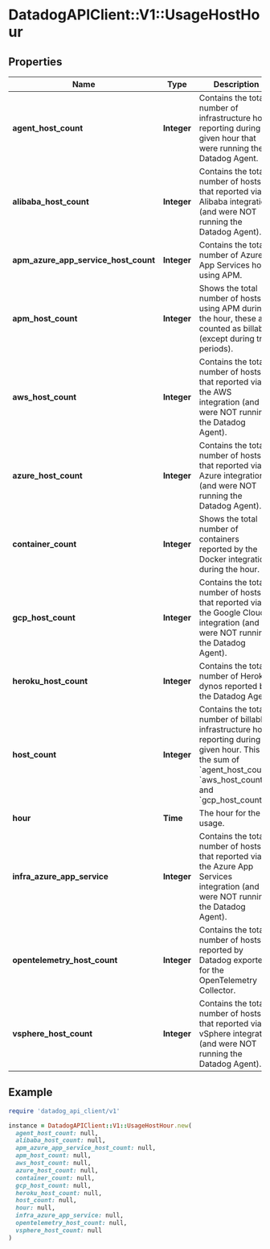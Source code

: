 # DatadogAPIClient::V1::UsageHostHour

## Properties

| Name | Type | Description | Notes |
| ---- | ---- | ----------- | ----- |
| **agent_host_count** | **Integer** | Contains the total number of infrastructure hosts reporting during a given hour that were running the Datadog Agent. | [optional] |
| **alibaba_host_count** | **Integer** | Contains the total number of hosts that reported via Alibaba integration (and were NOT running the Datadog Agent). | [optional] |
| **apm_azure_app_service_host_count** | **Integer** | Contains the total number of Azure App Services hosts using APM. | [optional] |
| **apm_host_count** | **Integer** | Shows the total number of hosts using APM during the hour, these are counted as billable (except during trial periods). | [optional] |
| **aws_host_count** | **Integer** | Contains the total number of hosts that reported via the AWS integration (and were NOT running the Datadog Agent). | [optional] |
| **azure_host_count** | **Integer** | Contains the total number of hosts that reported via Azure integration (and were NOT running the Datadog Agent). | [optional] |
| **container_count** | **Integer** | Shows the total number of containers reported by the Docker integration during the hour. | [optional] |
| **gcp_host_count** | **Integer** | Contains the total number of hosts that reported via the Google Cloud integration (and were NOT running the Datadog Agent). | [optional] |
| **heroku_host_count** | **Integer** | Contains the total number of Heroku dynos reported by the Datadog Agent. | [optional] |
| **host_count** | **Integer** | Contains the total number of billable infrastructure hosts reporting during a given hour. This is the sum of &#x60;agent_host_count&#x60;, &#x60;aws_host_count&#x60;, and &#x60;gcp_host_count&#x60;. | [optional] |
| **hour** | **Time** | The hour for the usage. | [optional] |
| **infra_azure_app_service** | **Integer** | Contains the total number of hosts that reported via the Azure App Services integration (and were NOT running the Datadog Agent). | [optional] |
| **opentelemetry_host_count** | **Integer** | Contains the total number of hosts reported by Datadog exporter for the OpenTelemetry Collector. | [optional] |
| **vsphere_host_count** | **Integer** | Contains the total number of hosts that reported via vSphere integration (and were NOT running the Datadog Agent). | [optional] |

## Example

```ruby
require 'datadog_api_client/v1'

instance = DatadogAPIClient::V1::UsageHostHour.new(
  agent_host_count: null,
  alibaba_host_count: null,
  apm_azure_app_service_host_count: null,
  apm_host_count: null,
  aws_host_count: null,
  azure_host_count: null,
  container_count: null,
  gcp_host_count: null,
  heroku_host_count: null,
  host_count: null,
  hour: null,
  infra_azure_app_service: null,
  opentelemetry_host_count: null,
  vsphere_host_count: null
)
```


